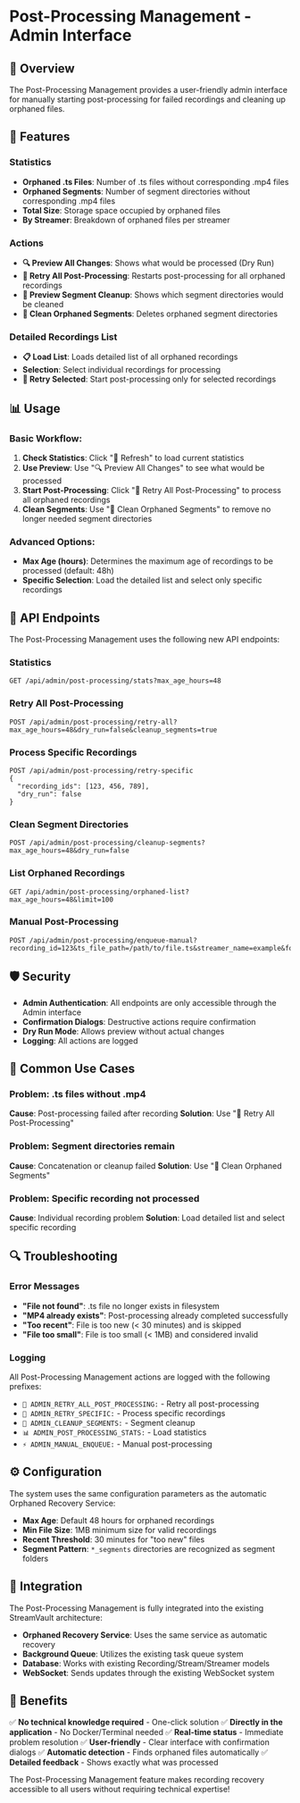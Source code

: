 # Post-Processing Management - Admin Interface

## 🎯 Overview

The Post-Processing Management provides a user-friendly admin interface for manually starting post-processing for failed recordings and cleaning up orphaned files.

## 🚀 Features

### Statistics
- **Orphaned .ts Files**: Number of .ts files without corresponding .mp4 files
- **Orphaned Segments**: Number of segment directories without corresponding .mp4 files  
- **Total Size**: Storage space occupied by orphaned files
- **By Streamer**: Breakdown of orphaned files per streamer

### Actions
- **🔍 Preview All Changes**: Shows what would be processed (Dry Run)
- **🔄 Retry All Post-Processing**: Restarts post-processing for all orphaned recordings
- **🧹 Preview Segment Cleanup**: Shows which segment directories would be cleaned
- **🧹 Clean Orphaned Segments**: Deletes orphaned segment directories

### Detailed Recordings List
- **📋 Load List**: Loads detailed list of all orphaned recordings
- **Selection**: Select individual recordings for processing
- **🔄 Retry Selected**: Start post-processing only for selected recordings

## 📊 Usage

### Basic Workflow:

1. **Check Statistics**: Click "🔄 Refresh" to load current statistics
2. **Use Preview**: Use "🔍 Preview All Changes" to see what would be processed
3. **Start Post-Processing**: Click "🔄 Retry All Post-Processing" to process all orphaned recordings
4. **Clean Segments**: Use "🧹 Clean Orphaned Segments" to remove no longer needed segment directories

### Advanced Options:

- **Max Age (hours)**: Determines the maximum age of recordings to be processed (default: 48h)
- **Specific Selection**: Load the detailed list and select only specific recordings

## 🔧 API Endpoints

The Post-Processing Management uses the following new API endpoints:

### Statistics
```
GET /api/admin/post-processing/stats?max_age_hours=48
```

### Retry All Post-Processing
```
POST /api/admin/post-processing/retry-all?max_age_hours=48&dry_run=false&cleanup_segments=true
```

### Process Specific Recordings
```
POST /api/admin/post-processing/retry-specific
{
  "recording_ids": [123, 456, 789],
  "dry_run": false
}
```

### Clean Segment Directories
```
POST /api/admin/post-processing/cleanup-segments?max_age_hours=48&dry_run=false
```

### List Orphaned Recordings
```
GET /api/admin/post-processing/orphaned-list?max_age_hours=48&limit=100
```

### Manual Post-Processing
```
POST /api/admin/post-processing/enqueue-manual?recording_id=123&ts_file_path=/path/to/file.ts&streamer_name=example&force=false
```

## 🛡️ Security

- **Admin Authentication**: All endpoints are only accessible through the Admin interface
- **Confirmation Dialogs**: Destructive actions require confirmation
- **Dry Run Mode**: Allows preview without actual changes
- **Logging**: All actions are logged

## 📝 Common Use Cases

### Problem: .ts files without .mp4
**Cause**: Post-processing failed after recording
**Solution**: Use "🔄 Retry All Post-Processing"

### Problem: Segment directories remain
**Cause**: Concatenation or cleanup failed
**Solution**: Use "🧹 Clean Orphaned Segments"

### Problem: Specific recording not processed
**Cause**: Individual recording problem
**Solution**: Load detailed list and select specific recording

## 🔍 Troubleshooting

### Error Messages
- **"File not found"**: .ts file no longer exists in filesystem
- **"MP4 already exists"**: Post-processing already completed successfully
- **"Too recent"**: File is too new (< 30 minutes) and is skipped
- **"File too small"**: File is too small (< 1MB) and considered invalid

### Logging
All Post-Processing Management actions are logged with the following prefixes:
- `🔄 ADMIN_RETRY_ALL_POST_PROCESSING:` - Retry all post-processing
- `🎯 ADMIN_RETRY_SPECIFIC:` - Process specific recordings
- `🧹 ADMIN_CLEANUP_SEGMENTS:` - Segment cleanup
- `📊 ADMIN_POST_PROCESSING_STATS:` - Load statistics
- `⚡ ADMIN_MANUAL_ENQUEUE:` - Manual post-processing

## ⚙️ Configuration

The system uses the same configuration parameters as the automatic Orphaned Recovery Service:

- **Max Age**: Default 48 hours for orphaned recordings
- **Min File Size**: 1MB minimum size for valid recordings
- **Recent Threshold**: 30 minutes for "too new" files
- **Segment Pattern**: `*_segments` directories are recognized as segment folders

## 🔗 Integration

The Post-Processing Management is fully integrated into the existing StreamVault architecture:

- **Orphaned Recovery Service**: Uses the same service as automatic recovery
- **Background Queue**: Utilizes the existing task queue system
- **Database**: Works with existing Recording/Stream/Streamer models
- **WebSocket**: Sends updates through the existing WebSocket system

## 🎯 Benefits

✅ **No technical knowledge required** - One-click solution
✅ **Directly in the application** - No Docker/Terminal needed
✅ **Real-time status** - Immediate problem resolution
✅ **User-friendly** - Clear interface with confirmation dialogs
✅ **Automatic detection** - Finds orphaned files automatically
✅ **Detailed feedback** - Shows exactly what was processed

The Post-Processing Management feature makes recording recovery accessible to all users without requiring technical expertise!

